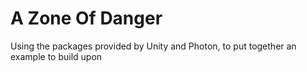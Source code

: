 # A Zone Of Danger
 Using the packages provided by Unity and Photon, to put together an example to build upon
